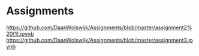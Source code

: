 # Assignments
https://github.com/DaanWolswijk/Assignments/blob/master/assignment2%20(1).ipynb
https://github.com/DaanWolswijk/Assignments/blob/master/assignment3.ipynb

